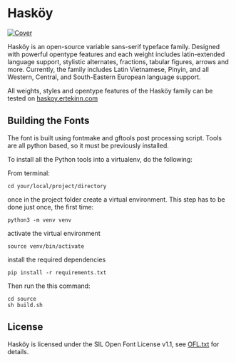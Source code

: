 # Hasköy

[![Cover](cover.png)](https://haskoy.ertekinn.com/)

Hasköy is an open-source variable sans-serif typeface family. Designed with powerful opentype features and each weight includes latin-extended language support, stylistic alternates, fractions, tabular figures, arrows and more. Currently, the family includes Latin Vietnamese, Pinyin, and all Western, Central, and South-Eastern European language support.

All weights, styles and opentype features of the Hasköy family can be tested on [haskoy.ertekinn.com](https://haskoy.ertekinn.com/)


## Building the Fonts

The font is built using fontmake and gftools post processing script. Tools are all python based, so it must be previously installed.

To install all the Python tools into a virtualenv, do the following:

From terminal:

```
cd your/local/project/directory
```

once in the project folder create a virtual environment. 
This step has to be done just once, the first time:

```
python3 -m venv venv
```

activate the virtual environment

```
source venv/bin/activate
```

install the required dependencies

```
pip install -r requirements.txt
```

Then run the this command:

```
cd source
sh build.sh
```

## License

Hasköy is licensed under the SIL Open Font License v1.1, see [OFL.txt](OFL.txt) for details.
